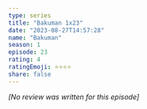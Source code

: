 ```yaml
---
type: series
title: "Bakuman 1x23"
date: "2023-08-27T14:57:28"
name: "Bakuman"
season: 1
episode: 23
rating: 4
ratingEmoji: ⭐️⭐️⭐️⭐️
share: false
---
```


_[No review was written for this episode]_

